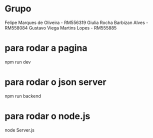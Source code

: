 # Grupo

Felipe Marques de Oliveira - RM556319
Giulia Rocha Barbizan Alves - RM558084
Gustavo Viega Martins Lopes - RM555885

# para rodar a pagina

npm run dev

# para rodar o json server

npm run backend

# para rodar o node.js

node Server.js